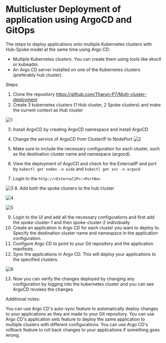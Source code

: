# Multicluster Deployment of application using ArgoCD and GitOps

The steps to deploy applications onto multiple Kubernetes clusters with Hub-Spoke model at the same time using Argo CD:

- Multiple Kubernetes clusters. You can create them using tools like eksctl or kubeadm.
- An Argo CD server installed on one of the Kubernetes clusters (preferably hub cluster).
  
Steps:
1. Clone the repository https://github.com/Tharun-P7/Multi-cluster-deployment
2. Create 3 kubernetes clusters (1 Hub cluster, 2 Spoke clusters) and make the current context as Hub cluster

![1](https://github.com/user-attachments/assets/71f2fbba-c0e6-4763-bd07-db64bde5e3bc)

3. Install ArgoCD by creating ArgoCD namespace and install ArgoCD

4. Change the service of ArgoCD from ClusterIP to NodePort
   ![2](https://github.com/user-attachments/assets/fe15a5d7-2e05-4853-910c-9b8e88af0672)

5. Make sure to include the necessary configuration for each cluster, such as the destination cluster name and namespace (argocd).
6. View the deployment of ArgoCD and check for the ExternalIP and port by ```kubectl get nodes -o wide``` and ```kubectl get svc -n argocd```
   
7. Login to the ```http://<ExternalIP>:<PortNo>```

 ![3](https://github.com/user-attachments/assets/a4c1e5b5-57ad-476f-bf6e-126cc206d09f)
8. Add both the spoke clusters to the hub cluster

![4](https://github.com/user-attachments/assets/c24ac08a-82c1-4928-8c0e-9473cd01faa3)

![5](https://github.com/user-attachments/assets/422d7f06-7bc8-462d-b9bd-e1430dbd371f)

9. Login to the UI and add all the necessary configurations and first add the spoke-cluster-1 and then spoke-cluster-2 individually
10. Create an application in Argo CD for each cluster you want to deploy to. Specify the destination cluster name and namespace in the application configuration.
11. Configure Argo CD to point to your Git repository and the application manifests.
12. Sync the applications in Argo CD. This will deploy your applications to the specified clusters.

    
![6](https://github.com/user-attachments/assets/a297a9f3-e025-4ccf-8e1f-5dc18c786f3b)

13. Now you can verify the changes deployed by changing any configuration by logging into the kubernetes cluster and you can see ArgoCD revokes the changes

Additional notes:

You can use Argo CD's auto-sync feature to automatically deploy changes to your applications as they are made to your Git repository.
You can use Argo CD's application sets feature to deploy the same application to multiple clusters with different configurations.
You can use Argo CD's rollback feature to roll back changes to your applications if something goes wrong.

